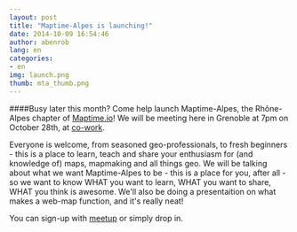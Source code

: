 ```yaml
---
layout: post
title: "Maptime-Alpes is launching!"
date: 2014-10-09 16:54:46
author: abenrob
lang: en
categories:
- en
img: launch.png
thumb: mta_thumb.png
---
```


####Busy later this month?
Come help launch Maptime-Alpes, the Rhône-Alpes chapter of [Maptime.io](http://www.maptime.io)! We will be meeting here in Grenoble at 7pm on October 28th, at [co-work](http://www.co-work.fr).
<!--more-->

Everyone is welcome, from seasoned geo-professionals, to fresh beginners - this is a place to learn, teach and share your enthusiasm for (and knowledge of) maps, mapmaking and all things geo. 
We will be talking about what we want Maptime-Alpes to be - this is a place for you, after all - so we want to know WHAT you want to learn, WHAT you want to share, WHAT you think is awesome. We'll also be doing a presentaition on what makes a web-map function, and it's really neat!

You can sign-up with [meetup](http://www.meetup.com/MaptimeAlpes/) or simply drop in. 